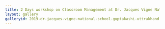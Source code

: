 ```yaml
---
title: 2 Days workshop on Classroom Management at Dr. Jacques Vigne National School, Guptakashi, Uttarakhand
layout: gallery
galleryid: 2019-dr-jacques-vigne-national-school-guptakashi-uttrakhand
---
```

